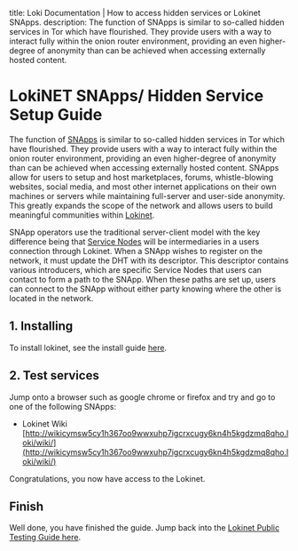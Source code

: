 title: Loki Documentation | How to access hidden services or Lokinet SNApps.
description: The function of SNApps is similar to so-called hidden services in Tor which have flourished. They provide users with a way to interact fully within the onion router environment, providing an even higher-degree of anonymity than can be achieved when accessing externally hosted content.

# LokiNET SNApps/ Hidden Service Setup Guide

The function of [SNApps](../SNApps.md) is similar to so-called hidden services in Tor which have flourished. They provide users with a way to interact fully within the onion router environment, providing an even higher-degree of anonymity than can be achieved when accessing externally hosted content. SNApps allow for users to setup and host marketplaces, forums, whistle-blowing websites, social media, and most other internet applications on their own machines or servers while maintaining full-server and user-side anonymity. This greatly expands the scope of the network and allows users to build meaningful communities within [Lokinet](../../LokinetOverview/).

SNApp operators use the traditional server-client model with the key difference being that [Service Nodes](../../ServiceNodes/SNOverview.md) will be intermediaries in a users connection through Lokinet. When a SNApp wishes to register on the network, it must update the DHT with its descriptor. This descriptor contains various introducers, which are specific Service Nodes that users can contact to form a path to the SNApp. When these paths are set up, users can connect to the SNApp without either party knowing where the other is located in the network.

## 1. Installing

To install lokinet, see the install guide [here](../../Lokinet/Guides/lokinet-linux-guide.md).

## 2. Test services
Jump onto a browser such as google chrome or firefox and try and go to one of the following SNApps:

<!--
- Block Explorer: [http://fyb983qpni4bp6nrm98skn33kr1robe979jb8wncxrewfy1rrtzo.loki/](http://fyb983qpni4bp6nrm98skn33kr1robe979jb8wncxrewfy1rrtzo.loki/)

- Lokinet Wiki: [http://icxqqcpd3sfkjbqifn53h7rmusqa1fyxwqyfrrcgkd37xcikwa7y.loki/wiki](http://icxqqcpd3sfkjbqifn53h7rmusqa1fyxwqyfrrcgkd37xcikwa7y.loki/wiki)

- [http://zqkddypocxnu3r53ddy6hkogcdi1xz6kcitjjsh483jom336wo5y.loki/](http://zqkddypocxnu3r53ddy6hkogcdi1xz6kcitjjsh483jom336wo5y.loki/)

- Test for Photos: [http://rxudcygaj7gzqgigyrtti97g4wwaftqe9rd3s6pmu3wby7gxwcbo.loki/photos](http://rxudcygaj7gzqgigyrtti97g4wwaftqe9rd3s6pmu3wby7gxwcbo.loki/photos)
-->

- Lokinet Wiki [http://wikicymsw5cy1h367oo9wwxuhp7igcrxcugy6kn4h5kgdzmq8qho.loki/wiki/](http://wikicymsw5cy1h367oo9wwxuhp7igcrxcugy6kn4h5kgdzmq8qho.loki/wiki/)

Congratulations, you now have access to the Lokinet.

## Finish

Well done, you have finished the guide. Jump back into the [Lokinet Public Testing Guide here](../PublicTestingGuide/#3-joining-a-lokinet-irc-chat).
